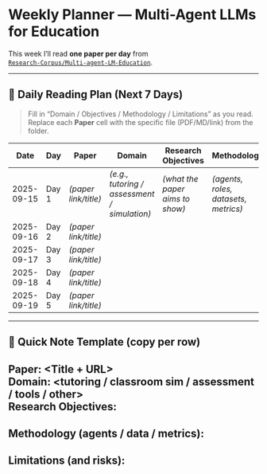 # Weekly Planner — Multi-Agent LLMs for Education

This week I’ll read **one paper per day** from  
[`Research-Corpus/Multi-agent-LM-Education`](https://github.com/MahaZainab/Research-Corpus/tree/main/Multi-agent-LM-Education).

---

## 📅 Daily Reading Plan (Next 7 Days)

> Fill in “Domain / Objectives / Methodology / Limitations” as you read.  
> Replace each **Paper** cell with the specific file (PDF/MD/link) from the folder.

| Date       | Day    | Paper | Domain | Research Objectives | Methodology | Limitations |
|------------|--------|-------|--------|---------------------|-------------|-------------|
| 2025-09-15 | Day 1  | *(paper link/title)* | *(e.g., tutoring / assessment / simulation)* | *(what the paper aims to show)* | *(agents, roles, datasets, metrics)* | *(threats to validity / scope limits)* |
| 2025-09-16 | Day 2  | *(paper link/title)* |  |  |  |  |
| 2025-09-17 | Day 3  | *(paper link/title)* |  |  |  |  |
| 2025-09-18 | Day 4  | *(paper link/title)* |  |  |  |  |
| 2025-09-19 | Day 5  | *(paper link/title)* |  |  |  |  |


---

## 📝 Quick Note Template (copy per row)

**Paper:** <Title + URL>  
**Domain:** <tutoring / classroom sim / assessment / tools / other>  
**Research Objectives:**  
-  

**Methodology (agents / data / metrics):**  
-  

**Limitations (and risks):**  
-  
